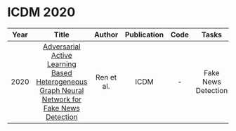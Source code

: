 # ICDM 2020

| Year |                                                       Title                                                       |   Author    | Publication | Code | Tasks | Notes | Datasets| Notions |
|:----:|:-----------------------------------------------------------------------------------------------------------------:|:-----------:|:-----------:|:----:|:----:|:-----:|:-----:|:-----:|
| 2020 | [Adversarial Active Learning Based Heterogeneous Graph Neural Network for Fake News Detection](https://www.computer.org/csdl/proceedings-article/icdm/2020/831600a452/1r54InZt5Vm) | Ren et al. |    ICDM     |  -   |  Fake News Detection    |  `Informative`, `Heterogeneous Graph Neural Network`, `Adversarial`, `Tra`, `Hard`     |    PolitiFact, BuzzFeed  |      |
